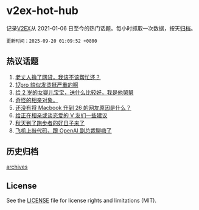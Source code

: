 # v2ex-hot-hub

 记录[V2EX](https://www.v2ex.com/)从 2021-01-06 日至今的热门话题。每小时抓取一次数据，按天[归档](archives)。

`更新时间：2025-09-20 01:09:52 +0800`

## 热议话题

1. [老丈人撸了网贷，我该不该帮忙还？](https://www.v2ex.com/t/1160533)
1. [17pro 貌似发烫挺严重的啊](https://www.v2ex.com/t/1160427)
1. [给 2 岁的女婴儿宝宝，送什么比较好，我是他舅舅](https://www.v2ex.com/t/1160390)
1. [奇怪的相亲对象。](https://www.v2ex.com/t/1160394)
1. [还没有将 Macbook 升到 26 的网友原因是什么？](https://www.v2ex.com/t/1160401)
1. [给正在相亲或谈恋爱的 V 友们一些建议](https://www.v2ex.com/t/1160375)
1. [秋天到了跑步者的好日子来了](https://www.v2ex.com/t/1160367)
1. [飞机上敲代码，跟 OpenAI 副总裁聊嗨了](https://www.v2ex.com/t/1160548)

## 历史归档

[archives](archives)

## License

See the [LICENSE](LICENSE) file for license rights and limitations (MIT).
